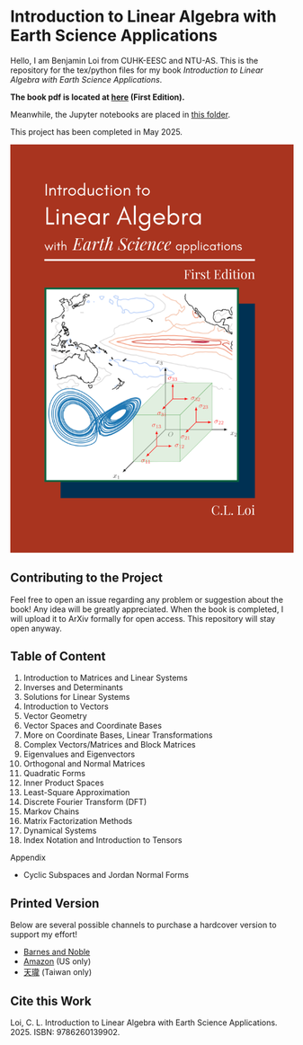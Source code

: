 <h1>Introduction to Linear Algebra with Earth Science Applications</h1>

Hello, I am Benjamin Loi from CUHK-EESC and NTU-AS. This is the repository for the tex/python files for my book <em>Introduction to Linear Algebra with Earth Science Applications</em>.

<b>The book pdf is located at [here](https://github.com/BenjaminGor/Intro_to_LinAlg_Earth/releases/tag/v1.0) (First Edition).</b>

Meanwhile, the Jupyter notebooks are placed in [this folder](https://github.com/BenjaminGor/Intro_to_LinAlg_Earth/tree/main/Python%20scripts).

This project has been completed in May 2025.

![image](https://github.com/BenjaminGor/Intro_to_LinAlg_Earth/blob/main/Book%20Cover.png)

<h2>Contributing to the Project</h2>

Feel free to open an issue regarding any problem or suggestion about the book! Any idea will be greatly appreciated.
When the book is completed, I will upload it to ArXiv formally for open access. This repository will stay open anyway.

<h2>Table of Content</h2>

1. Introduction to Matrices and Linear Systems
2. Inverses and Determinants
3. Solutions for Linear Systems
4. Introduction to Vectors
5. Vector Geometry
6. Vector Spaces and Coordinate Bases
7. More on Coordinate Bases, Linear Transformations
8. Complex Vectors/Matrices and Block Matrices
9. Eigenvalues and Eigenvectors
10. Orthogonal and Normal Matrices
11. Quadratic Forms
12. Inner Product Spaces
13. Least-Square Approximation
14. Discrete Fourier Transform (DFT)
15. Markov Chains
16. Matrix Factorization Methods
17. Dynamical Systems
18. Index Notation and Introduction to Tensors

Appendix
- Cyclic Subspaces and Jordan Normal Forms

<h2>Printed Version</h2>

Below are several possible channels to purchase a hardcover version to support my effort!
- [Barnes and Noble](https://www.barnesandnoble.com/w/introduction-to-linear-algebra-with-earth-science-applications-c-l-loi/1147326224)
- [Amazon](https://www.amazon.com/gp/product/626013990X/) (US only)
- [天瓏](https://www.tenlong.com.tw/products/9786260139902) (Taiwan only)

<h2>Cite this Work</h2>

Loi, C. L. Introduction to Linear Algebra with Earth Science Applications. 2025. ISBN: 9786260139902.
